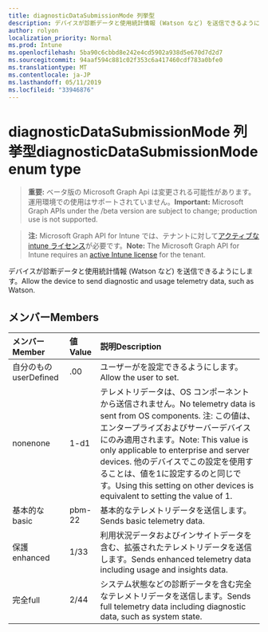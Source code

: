 ```yaml
---
title: diagnosticDataSubmissionMode 列挙型
description: デバイスが診断データと使用統計情報 (Watson など) を送信できるようにします。
author: rolyon
localization_priority: Normal
ms.prod: Intune
ms.openlocfilehash: 5ba90c6cbbd8e242e4cd5902a938d5e670d7d2d7
ms.sourcegitcommit: 94aaf594c881c02f353c6a417460cdf783a0bfe0
ms.translationtype: MT
ms.contentlocale: ja-JP
ms.lasthandoff: 05/11/2019
ms.locfileid: "33946876"
---
```

# <a name="diagnosticdatasubmissionmode-enum-type"></a><span data-ttu-id="d9e12-103">diagnosticDataSubmissionMode 列挙型</span><span class="sxs-lookup"><span data-stu-id="d9e12-103">diagnosticDataSubmissionMode enum type</span></span>

> <span data-ttu-id="d9e12-104">**重要:** ベータ版の Microsoft Graph Api は変更される可能性があります。運用環境での使用はサポートされていません。</span><span class="sxs-lookup"><span data-stu-id="d9e12-104">**Important:** Microsoft Graph APIs under the /beta version are subject to change; production use is not supported.</span></span>

> <span data-ttu-id="d9e12-105">**注:** Microsoft Graph API for Intune では、テナントに対して[アクティブな intune ライセンス](https://go.microsoft.com/fwlink/?linkid=839381)が必要です。</span><span class="sxs-lookup"><span data-stu-id="d9e12-105">**Note:** The Microsoft Graph API for Intune requires an [active Intune license](https://go.microsoft.com/fwlink/?linkid=839381) for the tenant.</span></span>

<span data-ttu-id="d9e12-106">デバイスが診断データと使用統計情報 (Watson など) を送信できるようにします。</span><span class="sxs-lookup"><span data-stu-id="d9e12-106">Allow the device to send diagnostic and usage telemetry data, such as Watson.</span></span>

## <a name="members"></a><span data-ttu-id="d9e12-107">メンバー</span><span class="sxs-lookup"><span data-stu-id="d9e12-107">Members</span></span>
|<span data-ttu-id="d9e12-108">メンバー</span><span class="sxs-lookup"><span data-stu-id="d9e12-108">Member</span></span>|<span data-ttu-id="d9e12-109">値</span><span class="sxs-lookup"><span data-stu-id="d9e12-109">Value</span></span>|<span data-ttu-id="d9e12-110">説明</span><span class="sxs-lookup"><span data-stu-id="d9e12-110">Description</span></span>|
|:---|:---|:---|
|<span data-ttu-id="d9e12-111">自分のもの</span><span class="sxs-lookup"><span data-stu-id="d9e12-111">userDefined</span></span>|<span data-ttu-id="d9e12-112">.0</span><span class="sxs-lookup"><span data-stu-id="d9e12-112">0</span></span>|<span data-ttu-id="d9e12-113">ユーザーがを設定できるようにします。</span><span class="sxs-lookup"><span data-stu-id="d9e12-113">Allow the user to set.</span></span>|
|<span data-ttu-id="d9e12-114">none</span><span class="sxs-lookup"><span data-stu-id="d9e12-114">none</span></span>|<span data-ttu-id="d9e12-115">1-d</span><span class="sxs-lookup"><span data-stu-id="d9e12-115">1</span></span>|<span data-ttu-id="d9e12-116">テレメトリデータは、OS コンポーネントから送信されません。</span><span class="sxs-lookup"><span data-stu-id="d9e12-116">No telemetry data is sent from OS components.</span></span> <span data-ttu-id="d9e12-117">注: この値は、エンタープライズおよびサーバーデバイスにのみ適用されます。</span><span class="sxs-lookup"><span data-stu-id="d9e12-117">Note: This value is only applicable to enterprise and server devices.</span></span> <span data-ttu-id="d9e12-118">他のデバイスでこの設定を使用することは、値を1に設定するのと同じです。</span><span class="sxs-lookup"><span data-stu-id="d9e12-118">Using this setting on other devices is equivalent to setting the value of 1.</span></span>|
|<span data-ttu-id="d9e12-119">基本的な</span><span class="sxs-lookup"><span data-stu-id="d9e12-119">basic</span></span>|<span data-ttu-id="d9e12-120">pbm-2</span><span class="sxs-lookup"><span data-stu-id="d9e12-120">2</span></span>|<span data-ttu-id="d9e12-121">基本的なテレメトリデータを送信します。</span><span class="sxs-lookup"><span data-stu-id="d9e12-121">Sends basic telemetry data.</span></span>|
|<span data-ttu-id="d9e12-122">保護</span><span class="sxs-lookup"><span data-stu-id="d9e12-122">enhanced</span></span>|<span data-ttu-id="d9e12-123">1/3</span><span class="sxs-lookup"><span data-stu-id="d9e12-123">3</span></span>|<span data-ttu-id="d9e12-124">利用状況データおよびインサイトデータを含む、拡張されたテレメトリデータを送信します。</span><span class="sxs-lookup"><span data-stu-id="d9e12-124">Sends enhanced telemetry data including usage and insights data.</span></span>|
|<span data-ttu-id="d9e12-125">完全</span><span class="sxs-lookup"><span data-stu-id="d9e12-125">full</span></span>|<span data-ttu-id="d9e12-126">2/4</span><span class="sxs-lookup"><span data-stu-id="d9e12-126">4</span></span>|<span data-ttu-id="d9e12-127">システム状態などの診断データを含む完全なテレメトリデータを送信します。</span><span class="sxs-lookup"><span data-stu-id="d9e12-127">Sends full telemetry data including diagnostic data, such as system state.</span></span>|




